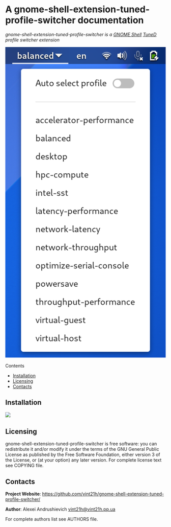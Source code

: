 [//]: # (gnome-shell-extension-tuned-profile-switcher)
[//]: # (README.md)

# A gnome-shell-extension-tuned-profile-switcher documentation

*gnome-shell-extension-tuned-profile-switcher is a [GNOME Shell](https://wiki.gnome.org/Projects/GnomeShell) [TuneD](https://tuned-project.org/) profile switcher extension*

![Screenshot](docs/images/screenshot.png)

Contents
* [Installation](#installation)
* [Licensing](#licensing)
* [Contacts](#contacts)

## Installation
[<img src="https://github.com/vint21h/gnome-shell-extension-tuned-profile-switcher/raw/master/docs/images/get-it-on-ego.svg" height="100">](https://extensions.gnome.org/extension/4381/tuned-profile-switcher/)

## Licensing
gnome-shell-extension-tuned-profile-switcher is free software: you can redistribute it and/or modify it under the terms of the GNU General Public License as published by the Free Software Foundation, either version 3 of the License, or (at your option) any later version.
For complete license text see COPYING file.

## Contacts
**Project Website**: https://github.com/vint21h/gnome-shell-extension-tuned-profile-switcher/

**Author**: Alexei Andrushievich <vint21h@vint21h.pp.ua>

For complete authors list see AUTHORS file.

